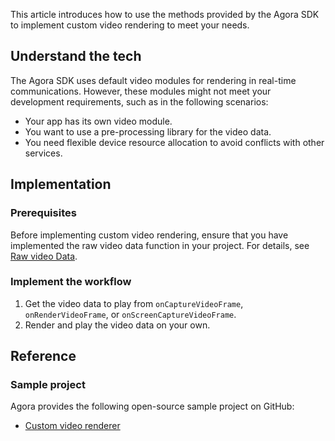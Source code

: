 This article introduces how to use the methods provided by the Agora SDK to implement custom video rendering to meet your needs.

## Understand the tech

The Agora SDK uses default video modules for rendering in real-time communications.
However, these modules might not meet your development requirements, such as in the following scenarios:

- Your app has its own video module.
- You want to use a pre-processing library for the video data.
- You need flexible device resource allocation to avoid conflicts with other services.

## Implementation

### Prerequisites

Before implementing custom video rendering, ensure that you have implemented the raw video data function in your project. For details, see [Raw video Data](raw_audio_data_ios).

### Implement the workflow

1. Get the video data to play from `onCaptureVideoFrame`, `onRenderVideoFrame`, or `onScreenCaptureVideoFrame`.
2. Render and play the video data on your own.

## Reference

### Sample project

Agora provides the following open-source sample project on GitHub:
- [Custom video renderer](https://github.com/AgoraIO/API-Examples/blob/dev/3.6.200/Android/APIExample/app/src/main/java/io/agora/api/example/examples/advanced/CustomRemoteVideoRender.java)